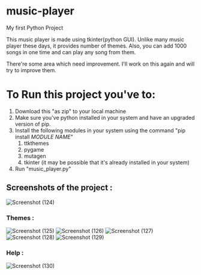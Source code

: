 # music-player
My first Python Project

This music player is made using tkinter(python GUI).
Unlike many music player these days, it provides number of themes.
Also, you can add 1000 songs in one time and can play any song from them.

There're some area which need improvement. I'll work on this again and will try to improve them. 

# To Run this project you've to:
1. Download this "as zip" to your local machine
2. Make sure you've python installed in your system and have an upgraded version of pip.
3. Install the following modules in your system using the command "pip install *MODULE NAME*"
    1. ttkthemes
    2. pygame
    3. mutagen
    4. tkinter (it may be possible that it's already installed in your system)
4. Run "music_player.py"


## Screenshots of the project :

![Screenshot (124)](https://user-images.githubusercontent.com/61161878/84368423-30a8e880-abf3-11ea-82f2-cb09b98ef5b7.png)

### Themes :

![Screenshot (125)](https://user-images.githubusercontent.com/61161878/84368737-972e0680-abf3-11ea-8845-f8f5dc5361f5.png)
![Screenshot (126)](https://user-images.githubusercontent.com/61161878/84368749-9ac18d80-abf3-11ea-9263-fe5de9d5b764.png)
![Screenshot (127)](https://user-images.githubusercontent.com/61161878/84368763-9f864180-abf3-11ea-8417-20eaf1d29b29.png)
![Screenshot (128)](https://user-images.githubusercontent.com/61161878/84368801-a8771300-abf3-11ea-904b-fb4fba8dc25c.png)
![Screenshot (129)](https://user-images.githubusercontent.com/61161878/84368809-ac0a9a00-abf3-11ea-87b7-f1d5451e8d69.png)

### Help :

![Screenshot (130)](https://user-images.githubusercontent.com/61161878/84369111-01df4200-abf4-11ea-9af3-41cd063ff28d.png)
